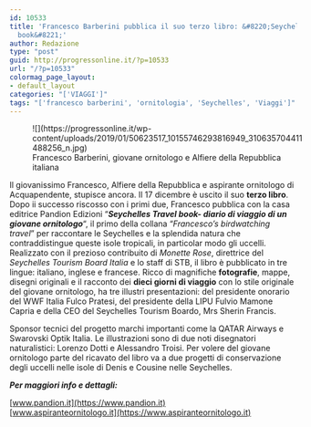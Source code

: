 ```yaml
---
id: 10533
title: 'Francesco Barberini pubblica il suo terzo libro: &#8220;Seychelles Travel
  book&#8221;'
author: Redazione
type: "post"
guid: http://progressonline.it/?p=10533
url: "/?p=10533"
colormag_page_layout:
- default_layout
categories: "['VIAGGI']"
tags: "['francesco barberini', 'ornitologia', 'Seychelles', 'Viaggi']"
---
```


<figure aria-describedby="caption-attachment-10536" class="wp-caption alignleft" id="attachment_10536" style="width: 481px">![](https://progressonline.it/wp-content/uploads/2019/01/50623517_10155746293816949_310635704411488256_n.jpg)<figcaption class="wp-caption-text" id="caption-attachment-10536">Francesco Barberini, giovane ornitologo e Alfiere della Repubblica italiana</figcaption></figure>

Il giovanissimo Francesco, Alfiere della Repubblica e aspirante ornitologo di Acquapendente, stupisce ancora. Il 17 dicembre è uscito il suo **terzo libro**. Dopo ii successo riscosso con i primi due, Francesco pubblica con la casa editrice Pandion Edizioni “***Seychelles Travel book- diario di viaggio di un giovane ornitologo***“, il primo della collana “*Francesco’s birdwatching travel*” per raccontare le Seychelles e la splendida natura che contraddistingue queste isole tropicali, in particolar modo gli uccelli. Realizzato con il prezioso contribuito di *Monette Rose*, direttrice del *Seychelles Tourism Board Italia* e lo staff di STB, il libro è pubblicato in tre lingue: italiano, inglese e francese. Ricco di magnifiche **fotografie**, mappe, disegni originali e il racconto dei **dieci giorni di viaggio** con lo stile originale del giovane ornitologo, ha tre illustri presentazioni: del presidente onorario del WWF Italia Fulco Pratesi, del presidente della LIPU Fulvio Mamone Capria e della CEO del Seychelles Tourism Boardo, Mrs Sherin Francis.

Sponsor tecnici del progetto marchi importanti come la QATAR Airways e Swarovski Optik Italia. Le illustrazioni sono di due noti disegnatori naturalistici: Lorenzo Dotti e Alessandro Troisi. Per volere del giovane ornitologo parte del ricavato del libro va a due progetti di conservazione degli uccelli nelle isole di Denis e Cousine nelle Seychelles.

***Per maggiori info e dettagli:***

[www.pandion.it](https://www.pandion.it)  
[www.aspiranteornitologo.it](https://www.aspiranteornitologo.it)